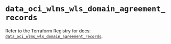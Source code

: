 # `data_oci_wlms_wls_domain_agreement_records`

Refer to the Terraform Registry for docs: [`data_oci_wlms_wls_domain_agreement_records`](https://registry.terraform.io/providers/hashicorp/oci/7.19.0/docs/data-sources/wlms_wls_domain_agreement_records).
